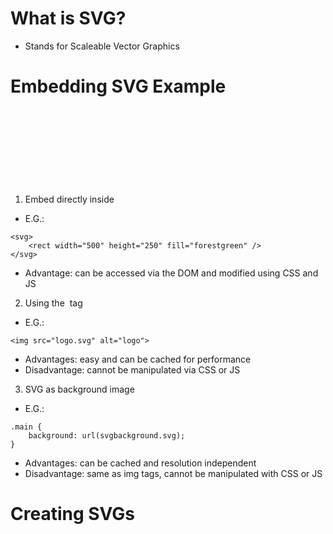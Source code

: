 # What is SVG?
- Stands for Scaleable Vector Graphics

# Embedding SVG Example
1) Embed directly inside <svg> tage
- E.G.:
~~~~
<svg>
    <rect width="500" height="250" fill="forestgreen" />
</svg>
~~~~
- Advantage: can be accessed via the DOM and modified using CSS and JS

2) Using the <img> tag
- E.G.:
~~~~
<img src="logo.svg" alt="logo">
~~~~
- Advantages: easy and can be cached for performance
- Disadvantage: cannot be manipulated via CSS or JS

3) SVG as background image
- E.G.:
~~~~
.main {
    background: url(svgbackground.svg);
}
~~~~
- Advantages: can be cached and resolution independent
- Disadvantage: same as img tags, cannot be manipulated with CSS or JS

# Creating SVGs